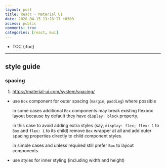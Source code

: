 ```yaml
---
layout: post
title: React - Material UI
date: 2020-04-15 13:28:17 +0300
access: public
comments: true
categories: [react, mui]
---
```


<!-- @format -->

<!-- more -->

<!-- prettier-ignore -->
* TOC
{:toc}
<hr>

## style guide

### spacing

1. <https://material-ui.com/system/spacing/>

- use `Box` component for outer spacing (`margin`, `padding`) where possible

  in some cases additional `Box` components may break existing flexbox layout
  because by default they have `display: block` property.

  in this case to avoid adding extra styles (say, `display: flex; flex: 1` to
  `Box` and `flex: 1` to its child) remove `Box` wrapper at all and add outer
  spacing properties directly to child component styles.

  in simple cases and unless required still prefer `Box` to layout components.

- use styles for inner styling (including width and height)
